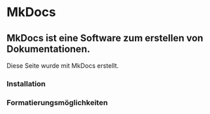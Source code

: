 # MkDocs

## MkDocs ist eine Software zum erstellen von Dokumentationen.
Diese Seite wurde mit MkDocs erstellt.

### Installation



### Formatierungsmöglichkeiten


